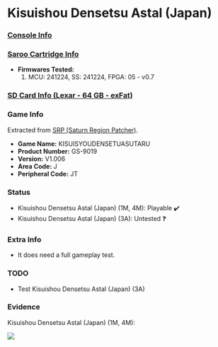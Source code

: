 # Kisuishou Densetsu Astal (Japan)

### [Console Info](../../../../../Info/Consoles/VA13/README.md)

### [Saroo Cartridge Info](../../../../../Info/Cartridges/GuangzhouSanStarOnlineShop/1.6/README.md)

- <b>Firmwares Tested:</b>
  1. MCU: 241224, SS: 241224, FPGA: 05 - v0.7

### [SD Card Info (Lexar - 64 GB - exFat)](../../../../../Info/SdCards/Lexar/64GB/exfat/README.md)

### Game Info

Extracted from [SRP (Saturn Region Patcher)](https://segaxtreme.net/resources/saturn-region-patcher.81/download).

- <b>Game Name:</b> KISUISYOUDENSETUASUTARU
- <b>Product Number:</b> GS-9019
- <b>Version:</b> V1.006
- <b>Area Code:</b> J
- <b>Peripheral Code:</b> JT

### Status

- Kisuishou Densetsu Astal (Japan) (1M, 4M): Playable :heavy_check_mark:
- Kisuishou Densetsu Astal (Japan) (3A): Untested :question:

### Extra Info

- It does need a full gameplay test.

### TODO

- Test Kisuishou Densetsu Astal (Japan) (3A)

### Evidence

Kisuishou Densetsu Astal (Japan) (1M, 4M):

[![](https://img.youtube.com/vi/DmytZqr8DvE/0.jpg)](https://www.youtube.com/watch?v=DmytZqr8DvE)
